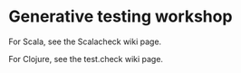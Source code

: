 Generative testing workshop
===========================

For Scala, see the Scalacheck wiki page.

For Clojure, see the test.check wiki page.

